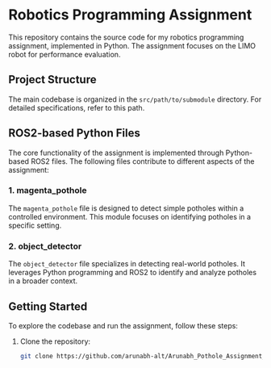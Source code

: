 # Robotics Programming Assignment

This repository contains the source code for my robotics programming assignment, implemented in Python. The assignment focuses on the LIMO robot for performance evaluation.

## Project Structure

The main codebase is organized in the `src/path/to/submodule` directory. For detailed specifications, refer to this path.

## ROS2-based Python Files

The core functionality of the assignment is implemented through Python-based ROS2 files. The following files contribute to different aspects of the assignment:

### 1. magenta_pothole

The `magenta_pothole` file is designed to detect simple potholes within a controlled environment. This module focuses on identifying potholes in a specific setting.

### 2. object_detector

The `object_detector` file specializes in detecting real-world potholes. It leverages Python programming and ROS2 to identify and analyze potholes in a broader context.

## Getting Started

To explore the codebase and run the assignment, follow these steps:

1. Clone the repository:
   ```bash
   git clone https://github.com/arunabh-alt/Arunabh_Pothole_Assignment_27674565.git
